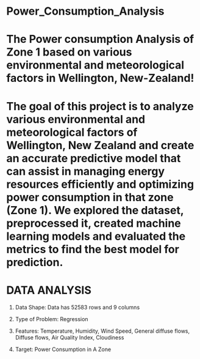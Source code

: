 # Power_Consumption_Analysis

# The Power consumption Analysis of Zone 1 based on various environmental and meteorological factors in Wellington, New-Zealand!

# The goal of this project is to analyze various environmental and meteorological factors of Wellington, New Zealand and create an accurate predictive model that can assist in managing energy resources efficiently and optimizing power consumption in that zone (Zone 1). We explored the dataset, preprocessed it, created machine learning models and evaluated the metrics to find the best model for prediction.

# DATA ANALYSIS

 1. Data Shape:
          Data has 52583 rows and 9 columns

2. Type of Problem: 
          Regression

3. Features:
          Temperature, Humidity, Wind Speed, General
          diffuse flows, Diffuse flows, Air Quality Index, Cloudiness
           
4. Target: 
Power Consumption in A Zone

